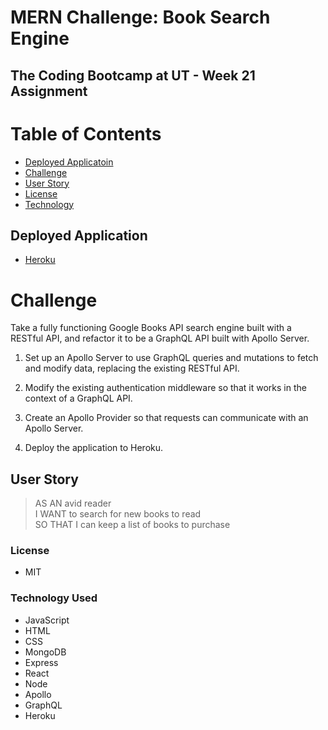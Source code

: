 # MERN Challenge: Book Search Engine
## The Coding Bootcamp at UT - Week 21 Assignment

# Table of Contents
* [Deployed Applicatoin](#deployed-application)
* [Challenge](#challenge)
* [User Story](#user-story)
* [License](#license)
* [Technology](#technology-used)

## Deployed Application
* [Heroku](#)

# Challenge
Take a fully functioning Google Books API search engine built with a RESTful API, and refactor it to be a GraphQL API built with Apollo Server.
1. Set up an Apollo Server to use GraphQL queries and mutations to fetch and modify data, replacing the existing RESTful API.

2. Modify the existing authentication middleware so that it works in the context of a GraphQL API.

3. Create an Apollo Provider so that requests can communicate with an Apollo Server.

4. Deploy the application to Heroku.

## User Story
>AS AN avid reader\
>I WANT to search for new books to read\
>SO THAT I can keep a list of books to purchase

### License
* MIT

### Technology Used
* JavaScript
* HTML
* CSS
* MongoDB
* Express
* React
* Node
* Apollo
* GraphQL
* Heroku